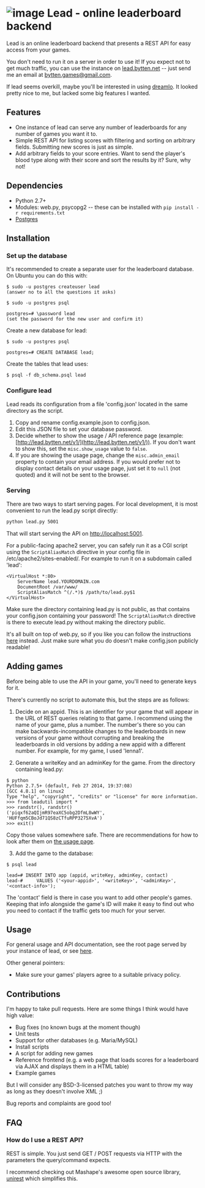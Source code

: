 # ![image](http://i.imgur.com/xKu5vCx.png) Lead - online leaderboard backend

Lead is an online leaderboard backend that presents a REST API for easy access
from your games.

You don't need to run it on a server in order to use it! If you expect not to
get much traffic, you can use the instance on
[lead.bytten.net](http://lead.bytten.net/v1/) -- just send me an email at
[bytten.games@gmail.com](mailto:bytten.games@gmail.com).

If lead seems overkill, maybe you'll be interested in using
[dreamlo](http://dreamlo.com). It looked pretty nice to me, but lacked some big
features I wanted.

## Features

* One instance of lead can serve any number of leaderboards for any number of
games you want it to.
* Simple REST API for listing scores with filtering and sorting on arbitrary
fields. Submitting new scores is just as simple.
* Add arbitrary fields to your score entries. Want to send the player's blood
type along with their score and sort the results by it? Sure, why not!

## Dependencies

* Python 2.7+
* Modules: web.py, psycopg2 -- these can be installed with `pip install -r requirements.txt`
* [Postgres](http://www.postgresql.org/download/)

## Installation

### Set up the database

It's recommended to create a separate user for the leaderboard database. On
Ubuntu you can do this with:

```
$ sudo -u postgres createuser lead
(answer no to all the questions it asks)

$ sudo -u postgres psql

postgres=# \password lead
(set the password for the new user and confirm it)
```

Create a new database for lead:

```
$ sudo -u postgres psql

postgres=# CREATE DATABASE lead;
```

Create the tables that lead uses:

```
$ psql -f db_schema.psql lead
```

### Configure lead

Lead reads its configuration from a file 'config.json' located in the same
directory as the script.

1. Copy and rename config.example.json to config.json. 
2. Edit this JSON file to set your database password.
3. Decide whether to show the usage / API reference page (example:
[http://lead.bytten.net/v1/](http://lead.bytten.net/v1/)). If you don't want to show
this, set the `misc.show_usage` value to `false`.
4. If you are showing the usage page, change the `misc.admin_email` property
to contain your email address. If you would prefer not to display contact
details on your usage page, just set it to `null` (not quoted) and it will not
be sent to the browser.

### Serving

There are two ways to start serving pages. For local development, it is most
convenient to run the lead.py script directly:

```bash
python lead.py 5001
```

That will start serving the API on
[http://localhost:5001](http://localhost:5001).

For a public-facing apache2 server, you can safely run it as a CGI script using
the `ScriptAliasMatch` directive in your config file in
/etc/apache2/sites-enabled/. For example to run it on a subdomain called 'lead':

```
<VirtualHost *:80>
    ServerName lead.YOURDOMAIN.com
    DocumentRoot /var/www/
    ScriptAliasMatch ^(/.*)$ /path/to/lead.py$1
</VirtualHost>
```

Make sure the directory containing lead.py is not public, as that contains your
config.json containing your password! The `ScriptAliasMatch` directive is there
to execute lead.py without making the directory public.

It's all built on top of web.py, so if you like you can follow the instructions
[here](http://webpy.org/install) instead. Just make sure what you do doesn't
make config.json publicly readable!

## Adding games

Before being able to use the API in your game, you'll need to generate keys for
it.

There's currently no script to automate this, but the steps are as follows:

1. Decide on an appid. This is an identifier for your game that will appear
in the URL of REST queries relating to that game. I recommend using the name
of your game, plus a number. The number's there so you can make
backwards-incompatible changes to the leaderboards in new versions of your game
without corrupting and breaking the leaderboards in old versions by adding a
new appid with a different number. For example, for my game, I used 'lenna1'.

2. Generate a writeKey and an adminKey for the game. From the directory
containing lead.py:

```
$ python
Python 2.7.5+ (default, Feb 27 2014, 19:37:08) 
[GCC 4.8.1] on linux2
Type "help", "copyright", "credits" or "license" for more information.
>>> from leadutil import *
>>> randstr(), randstr()
('piqxf62aQIjmR97eaXC5obg2DfmL8wWY', 'HUFfqm5CBoJd71QS8zCTfuRPP3275XvA')
>>> exit()
```

Copy those values somewhere safe. There are recommendations for how to
look after them on [the usage page](http://lead.bytten.net/v1/).

3. Add the game to the database:

```
$ psql lead

lead=# INSERT INTO app (appid, writeKey, adminKey, contact)
lead-#     VALUES ('<your-appid>', '<writeKey>', '<adminKey>', '<contact-info>');
```

The 'contact' field is there in case you want to add other people's games.
Keeping that info alongside the game's ID will make it easy to find out who
you need to contact if the traffic gets too much for your server.

## Usage

For general usage and API documentation, see the root page served by your
instance of lead, or see [here](http://lead.bytten.net/v1/).

Other general pointers:

* Make sure your games' players agree to a suitable privacy policy.

## Contributions

I'm happy to take pull requests. Here are some things I think would have high
value:

* Bug fixes (no known bugs at the moment though)
* Unit tests
* Support for other databases (e.g. Maria/MySQL)
* Install scripts
* A script for adding new games
* Reference frontend (e.g. a web page that loads scores for a leaderboard via
AJAX and displays them in a HTML table)
* Example games

But I will consider any BSD-3-licensed patches you want to throw my way as long
as they doesn't involve XML ;)

Bug reports and complaints are good too!

## FAQ

### How do I use a REST API?

REST is simple. You just send GET / POST requests via HTTP with the parameters
the query/command expects.

I recommend checking out Mashape's awesome open source library,
[unirest](http://unirest.io/) which simplifies this.
